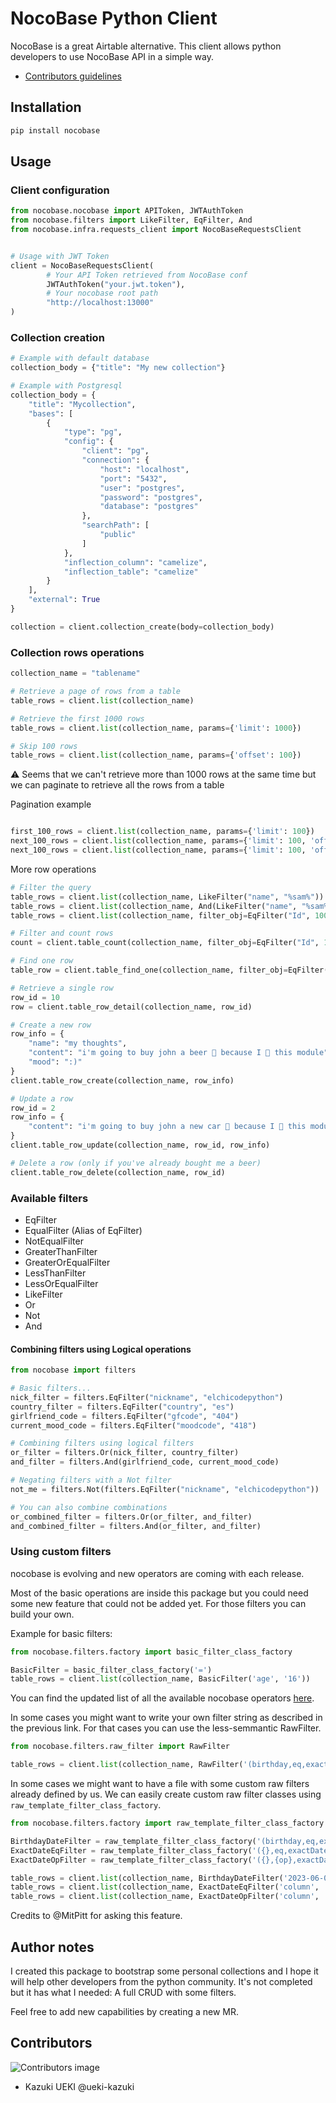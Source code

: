 # NocoBase Python Client

NocoBase is a great Airtable alternative. This client allows python developers
to use NocoBase API in a simple way.

- [Contributors guidelines](contributors.md)

## Installation

```bash
pip install nocobase
```

## Usage

### Client configuration
```python
from nocobase.nocobase import APIToken, JWTAuthToken
from nocobase.filters import LikeFilter, EqFilter, And
from nocobase.infra.requests_client import NocoBaseRequestsClient


# Usage with JWT Token
client = NocoBaseRequestsClient(
        # Your API Token retrieved from NocoBase conf
        JWTAuthToken("your.jwt.token"),
        # Your nocobase root path
        "http://localhost:13000"
)
```

### Collection creation
```python
# Example with default database
collection_body = {"title": "My new collection"}

# Example with Postgresql
collection_body = {
    "title": "Mycollection",
    "bases": [
        {
            "type": "pg",
            "config": {
                "client": "pg",
                "connection": {
                    "host": "localhost",
                    "port": "5432",
                    "user": "postgres",
                    "password": "postgres",
                    "database": "postgres"
                },
                "searchPath": [
                    "public"
                ]
            },
            "inflection_column": "camelize",
            "inflection_table": "camelize"
        }
    ],
    "external": True
}

collection = client.collection_create(body=collection_body)
```

### Collection rows operations
```python
collection_name = "tablename"

# Retrieve a page of rows from a table
table_rows = client.list(collection_name)

# Retrieve the first 1000 rows
table_rows = client.list(collection_name, params={'limit': 1000})

# Skip 100 rows
table_rows = client.list(collection_name, params={'offset': 100})
```

⚠️ Seems that we can't retrieve more than 1000 rows at the same time but we can paginate
 to retrieve all the rows from a table

Pagination example

```python

first_100_rows = client.list(collection_name, params={'limit': 100})
next_100_rows = client.list(collection_name, params={'limit': 100, 'offset': 100})
next_100_rows = client.list(collection_name, params={'limit': 100, 'offset': 200})
```

More row operations

```python
# Filter the query
table_rows = client.list(collection_name, LikeFilter("name", "%sam%"))
table_rows = client.list(collection_name, And(LikeFilter("name", "%sam%"), EqFilter("age", 26)))
table_rows = client.list(collection_name, filter_obj=EqFilter("Id", 100))

# Filter and count rows
count = client.table_count(collection_name, filter_obj=EqFilter("Id", 100))

# Find one row
table_row = client.table_find_one(collection_name, filter_obj=EqFilter("Id", 100), params={"sort": "-created_at"})

# Retrieve a single row
row_id = 10
row = client.table_row_detail(collection_name, row_id)

# Create a new row
row_info = {
    "name": "my thoughts",
    "content": "i'm going to buy john a beer 🍻 because I 💚 this module",
    "mood": ":)"
}
client.table_row_create(collection_name, row_info)

# Update a row
row_id = 2
row_info = {
    "content": "i'm going to buy john a new car 🚙 because I 💚 this module",
}
client.table_row_update(collection_name, row_id, row_info)

# Delete a row (only if you've already bought me a beer)
client.table_row_delete(collection_name, row_id)
```

### Available filters

- EqFilter
- EqualFilter (Alias of EqFilter)
- NotEqualFilter
- GreaterThanFilter
- GreaterOrEqualFilter
- LessThanFilter
- LessOrEqualFilter
- LikeFilter
- Or
- Not
- And

#### Combining filters using Logical operations

```python
from nocobase import filters

# Basic filters...
nick_filter = filters.EqFilter("nickname", "elchicodepython")
country_filter = filters.EqFilter("country", "es")
girlfriend_code = filters.EqFilter("gfcode", "404")
current_mood_code = filters.EqFilter("moodcode", "418")

# Combining filters using logical filters
or_filter = filters.Or(nick_filter, country_filter)
and_filter = filters.And(girlfriend_code, current_mood_code)

# Negating filters with a Not filter
not_me = filters.Not(filters.EqFilter("nickname", "elchicodepython"))

# You can also combine combinations
or_combined_filter = filters.Or(or_filter, and_filter)
and_combined_filter = filters.And(or_filter, and_filter)

```

### Using custom filters

nocobase is evolving and new operators are coming with each release.

Most of the basic operations are inside this package but you could need some new
feature that could not be added yet.
For those filters you can build your own.

Example for basic filters:

```python
from nocobase.filters.factory import basic_filter_class_factory

BasicFilter = basic_filter_class_factory('=')
table_rows = client.list(collection_name, BasicFilter('age', '16'))

```

You can find the updated list of all the available nocobase operators [here](https://docs.nocobase.com/developer-resources/rest-apis/#comparison-operators).

In some cases you might want to write your own filter string as described in the previous link.
For that cases you can use the less-semmantic RawFilter.

```python
from nocobase.filters.raw_filter import RawFilter

table_rows = client.list(collection_name, RawFilter('(birthday,eq,exactDate,2023-06-01)'))
```

In some cases we might want to have a file with some custom raw filters already defined by us.
We can easily create custom raw filter classes using `raw_template_filter_class_factory`.

```python
from nocobase.filters.factory import raw_template_filter_class_factory

BirthdayDateFilter = raw_template_filter_class_factory('(birthday,eq,exactDate,{})')
ExactDateEqFilter = raw_template_filter_class_factory('({},eq,exactDate,{})')
ExactDateOpFilter = raw_template_filter_class_factory('({},{op},exactDate,{})')

table_rows = client.list(collection_name, BirthdayDateFilter('2023-06-01'))
table_rows = client.list(collection_name, ExactDateEqFilter('column', '2023-06-01'))
table_rows = client.list(collection_name, ExactDateOpFilter('column', '2023-06-01', op='eq'))
```


Credits to @MitPitt for asking this feature.

## Author notes

I created this package to bootstrap some personal collections and I hope it
will help other developers from the python community. It's not completed but
it has what I needed: A full CRUD with some filters.

Feel free to add new capabilities by creating a new MR.

## Contributors

![Contributors image](https://contrib.rocks/image?repo=ueki-kazuki/python-nocobase)


- Kazuki UEKI @ueki-kazuki


